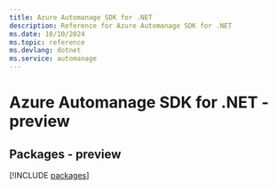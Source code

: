 ```yaml
---
title: Azure Automanage SDK for .NET
description: Reference for Azure Automanage SDK for .NET
ms.date: 10/10/2024
ms.topic: reference
ms.devlang: dotnet
ms.service: automanage
---
```

# Azure Automanage SDK for .NET - preview
## Packages - preview
[!INCLUDE [packages](automanage-index.md)]